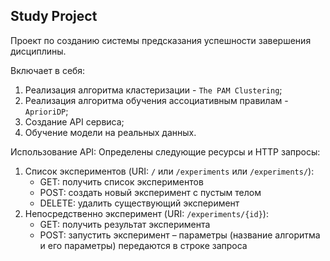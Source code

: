 ## Study Project

Проект по созданию системы предсказания успешности завершения дисциплины.

Включает в себя:
1. Реализация алгоритма кластеризации - `The PAM Clustering`;
2. Реализация алгоритма обучения ассоциативным правилам - `AprioriDP`;
3. Создание API сервиса;
4. Обучение модели на реальных данных.

Использование API:
Определены следующие ресурсы и HTTP запросы:
1.	Список экспериментов (URI: `/` или `/experiments` или `/experiments/`):
	- GET: получить список экспериментов
    - POST: создать новый эксперимент с пустым телом
    - DELETE: удалить существующий эксперимент
2.	Непосредственно эксперимент (URI: `/experiments/{id}`):
    - GET: получить результат эксперимента
    - POST: запустить эксперимент – параметры (название алгоритма и его параметры) передаются в строке запроса
